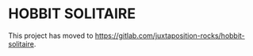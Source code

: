 # HOBBIT SOLITAIRE

This project has moved to https://gitlab.com/juxtaposition-rocks/hobbit-solitaire.

